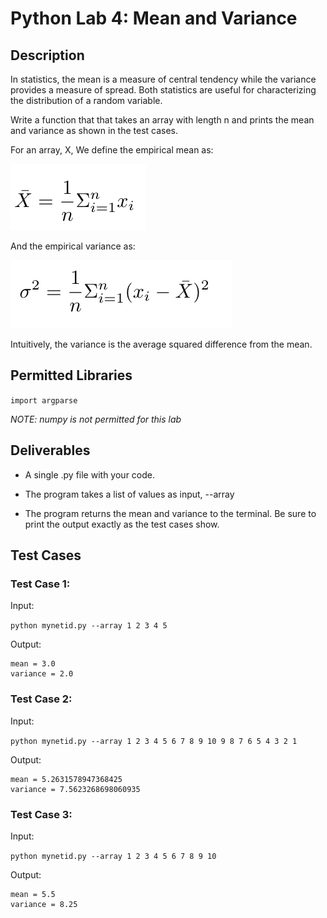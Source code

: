# Python Lab 4: Mean and Variance

## Description

In statistics, the mean is a measure of central tendency while the variance provides a measure of spread. Both statistics are useful for characterizing the distribution of a random variable.

Write a function that that takes an array with length n and prints the mean and variance as shown in the test cases.

For an array, X, We define the empirical mean as:

![img-1.png](figs/img-1.png)

And the empirical variance as:

![img-2.png](figs/img-2.png)

Intuitively, the variance is the average squared difference from the mean.


## Permitted Libraries
`import argparse`

*NOTE: numpy is not permitted for this lab*

## Deliverables
- A single .py file with your code.

- The program takes a list of values as input, --array

- The program returns the mean and variance to the terminal. Be sure to print the output exactly as the test cases show.

## Test Cases

### Test Case 1:

Input:

`python mynetid.py --array 1 2 3 4 5`

Output:

```
mean = 3.0
variance = 2.0
```

### Test Case 2:
Input:

`python mynetid.py --array 1 2 3 4 5 6 7 8 9 10 9 8 7 6 5 4 3 2 1`

Output:
```
mean = 5.2631578947368425
variance = 7.5623268698060935
```

### Test Case 3:
Input:

`python mynetid.py --array 1 2 3 4 5 6 7 8 9 10`

Output:
```
mean = 5.5
variance = 8.25
```